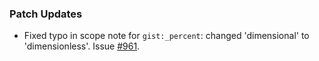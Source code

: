 ### Patch Updates

- Fixed typo in scope note for `gist:_percent`: changed 'dimensional' to 'dimensionless'. Issue [#961](https://github.com/semanticarts/gist/issues/961).
